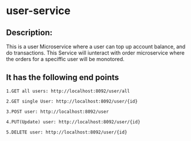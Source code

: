 # user-service
## Description:
 This is a user Microservice where a user can top up account balance, 
and do transactions. This Service will iunteract with order microservice where the orders for a speciffic user 
will be monotored.
## It has the following end points

```
1.GET all users: http://localhost:8092/user/all

2.GET single User: http://localhost:8092/user/{id}

3.POST user: http://localhost:8092/user

4.PUT(Update) user: http://localhost:8092/user/{id}

5.DELETE user: http://localhost:8092/user/{id}
```

